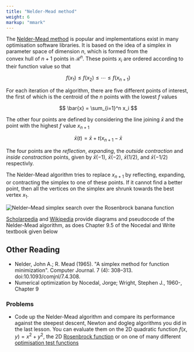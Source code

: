 ```yaml
---
title: "Nelder-Mead method"
weight: 6 
markup: "mmark"
---
```


The [Nelder-Mead method](https://en.wikipedia.org/wiki/Nelder%E2%80%93Mead_method) is 
popular and implementations exist in many optimisation software libraries. It is based 
on the idea of a simplex in parameter space of dimension $n$, which is formed from the  
convex hull of $n + 1$ points in $\mathcal{R}^n$. These points $x_i$ are ordered 
according to their function value so that

$$
f(x_1) \le f(x_2) \le \cdots \le f(x_{n+1})
$$

For each iteration of the algorithm, there are five different points of interest, the 
first of which is the centroid of the $n$ points with the lowest $f$ values

$$
\bar{x} = \sum_{i=1}^n x_i
$$

The other four points are defined by considering the line joining $\bar{x}$ and the 
point with the highest $f$ value $x_{n+1}$

$$
\bar{x}(t) = \bar{x} + t(x_{n+1} - \bar{x}
$$

The four points are the *reflection*, *expanding*, the *outside contraction* and *inside 
constraction* points, given by $\bar{x}(-1)$, $\bar{x}(-2)$, $\bar{x}(1/2)$, and 
$\bar{x}(-1/2)$ respectivly.

The Nelder-Mead algorithm tries to replace $x_{n+1}$ by reflecting, expanding, or 
contracting the simplex to one of these points. If it cannot find a better point, then 
all the vertices on the simplex are shrunk towards the best vertex $x_1$. 

![Nelder–Mead simplex search over the Rosenbrock banana 
function](/scientific-computing/images/unit_04/Nelder-Mead_Rosenbrock.gif) 

[Scholarpedia](http://www.scholarpedia.org/article/Nelder-Mead_algorithm) and 
[Wikipedia](https://en.wikipedia.org/wiki/Nelder%E2%80%93Mead_method) provide diagrams 
and pseudocode of the Nelder-Mead algorithm, as does Chapter 9.5 of the Nocedal and 
Write textbook given below

## Other Reading

- Nelder, John A.; R. Mead (1965). "A simplex method for function minimization". 
  Computer Journal. 7 (4): 308–313. doi:10.1093/comjnl/7.4.308.
- Numerical optimization by Nocedal, Jorge; Wright, Stephen J., 1960-, Chapter 9

### Problems

- Code up the Nelder-Mead algorithm and compare its performance against the steepest 
  descent, Newton and dogleg algorithms you did in the last lesson. You can evaluate 
  them on the 2D quadratic function $f(x, y) = x^2 + y^2$, the 2D [Rosenbrock
function](https://en.wikipedia.org/wiki/Rosenbrock_function) or on one of many different 
[optimisation test 
functions](https://en.wikipedia.org/wiki/Test_functions_for_optimization)


